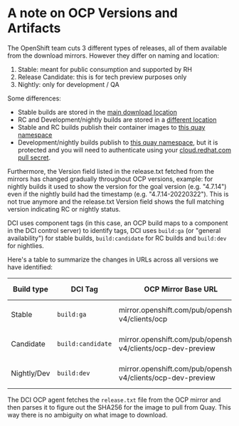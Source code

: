 # A note on OCP Versions and Artifacts

The OpenShift team cuts 3 different types of releases, all of them available from the download mirrors. However they differ on naming and location:

1. Stable: meant for public consumption and supported by RH
2. Release Candidate: this is for tech preview purposes only
3. Nightly: only for development / QA

Some differences:

* Stable builds are stored in the [main download
  location](https://mirror.openshift.com/pub/openshift-v4/clients/ocp)
* RC and Development/nightly builds are stored in a [different
  location](https://mirror.openshift.com/pub/openshift-v4/clients/ocp-dev-preview)
* Stable and RC builds publish their container images to [this quay
  namespace](https://quay.io/openshift-release-dev/ocp-release)
* Development/nightly builds publish to [this quay
  namespace](https://quay.io/openshift-release-dev/ocp-release-nightly), but it
  is protected and you will need to authenticate using your [cloud.redhat.com
  pull
  secret](https://console.redhat.com/openshift/install/metal/user-provisioned).

Furthermore, the Version field listed in the release.txt fetched from the
mirrors has changed gradually throughout OCP versions, example: for nightly
builds it used to show the version for the goal version (e.g. "4.7.14") even if
the nightly build had the timestamp (e.g. "4.7.14-20220322"). This is not true
anymore and the release.txt Version field shows the full matching version
indicating RC or nightly status.

DCI uses component tags (in this case, an OCP build maps to a component in the
DCI control server) to identify tags, DCI uses `build:ga` (or "general
availability") for stable builds, `build:candidate` for RC builds and
`build:dev` for nightlies.

Here's a table to summarize the changes in URLs across all versions we have
identified:

| Build type    | DCI Tag           | OCP Mirror Base URL                                           | Quay.io Namespace                                 |
|---------------|-------------------|---------------------------------------------------------------|---------------------------------------------------|
| Stable        | `build:ga`        | mirror.openshift.com/pub/openshift-v4/clients/ocp             | quay.io/openshift-release-dev/ocp-release         |
| Candidate     | `build:candidate` | mirror.openshift.com/pub/openshift-v4/clients/ocp-dev-preview | quay.io/openshift-release-dev/ocp-release         |
| Nightly/Dev   | `build:dev`       | mirror.openshift.com/pub/openshift-v4/clients/ocp-dev-preview | quay.io/openshift-release-dev/ocp-release-nightly |

The DCI OCP agent fetches the `release.txt` file from the OCP mirror and then
parses it to figure out the SHA256 for the image to pull from Quay. This way
there is no ambiguity on what image to download.
